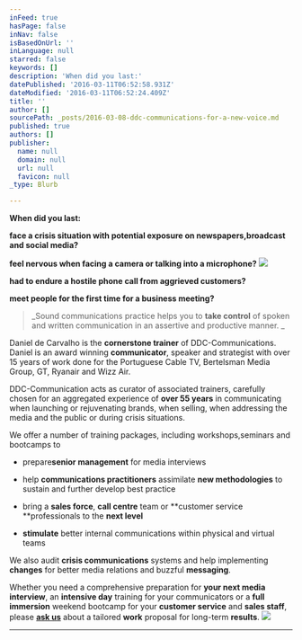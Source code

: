 ```yaml
---
inFeed: true
hasPage: false
inNav: false
isBasedOnUrl: ''
inLanguage: null
starred: false
keywords: []
description: 'When did you last:'
datePublished: '2016-03-11T06:52:58.931Z'
dateModified: '2016-03-11T06:52:24.409Z'
title: ''
author: []
sourcePath: _posts/2016-03-08-ddc-communications-for-a-new-voice.md
published: true
authors: []
publisher:
  name: null
  domain: null
  url: null
  favicon: null
_type: Blurb

---
```

**When did you last:**

**face a crisis situation with potential exposure on newspapers,broadcast and social media?**

**feel nervous when facing a camera or talking into a microphone?**
![](https://the-grid-user-content.s3-us-west-2.amazonaws.com/bc9e6f6e-5bf8-4872-b737-f66bb1a1dce4.jpg)

**had to endure a hostile phone call from aggrieved customers?**

**meet people for the first time for a business meeting?**

> _Sound communications practice helps you to **take control** of spoken and written communication in an assertive and productive manner. _

Daniel de Carvalho is the **cornerstone trainer** of DDC-Communications. Daniel is an award winning **communicator**, speaker and strategist with over 15 years of work done for the Portuguese Cable TV, Bertelsman Media Group, GT, Ryanair and Wizz Air. 

DDC-Communication acts as curator of associated trainers, carefully chosen for an aggregated experience of **over 55 years** in communicating when launching or rejuvenating brands, when selling, when addressing the media and the public or during crisis situations. 

We offer a number of training packages, including workshops,seminars and bootcamps to

* prepare**senior management** for media interviews

* help **communications practitioners** assimilate **new methodologies** to sustain and further develop best practice

* bring a **sales force**, **call centre** team or **customer service **professionals to the **next level**

* **stimulate** better internal communications within physical and virtual teams

We also audit **crisis communications** systems and help implementing **changes** for better media relations and buzzful **messaging**.

Whether you need a comprehensive preparation for **your next media interview**, an **intensive day** training for your communicators or a **full immersion** weekend bootcamp for your **customer service** and **sales staff**, please [**ask us**][0] about a tailored **work** proposal for long-term **results**.
![](https://s3-us-west-2.amazonaws.com/the-grid-img/p/41707c4e1d7236318bc38ffb035cda9fb6c151da.jpg)

****

[0]: https://thegrid.ai/ddc-communications/contact-us/